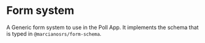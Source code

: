# Form system

A Generic form system to use in the Poll App. It implements the schema that is typed in `@marcianosrs/form-schema`.
